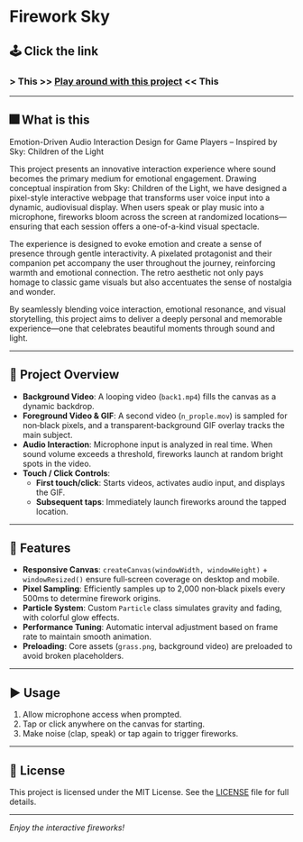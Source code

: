 
# Firework Sky

## 🕹️ Click the link
### > This >> [Play around with this project](https://peterzuo0.github.io/firework_sky/) << This
---
## 🎆 What is this
Emotion-Driven Audio Interaction Design for Game Players – Inspired by Sky: Children of the Light

This project presents an innovative interaction experience where sound becomes the primary medium for emotional engagement. Drawing conceptual inspiration from Sky: Children of the Light, we have designed a pixel-style interactive webpage that transforms user voice input into a dynamic, audiovisual display. When users speak or play music into a microphone, fireworks bloom across the screen at randomized locations—ensuring that each session offers a one-of-a-kind visual spectacle.

The experience is designed to evoke emotion and create a sense of presence through gentle interactivity. A pixelated protagonist and their companion pet accompany the user throughout the journey, reinforcing warmth and emotional connection. The retro aesthetic not only pays homage to classic game visuals but also accentuates the sense of nostalgia and wonder.

By seamlessly blending voice interaction, emotional resonance, and visual storytelling, this project aims to deliver a deeply personal and memorable experience—one that celebrates beautiful moments through sound and light.

---
## 🎯 Project Overview

- **Background Video**: A looping video (`back1.mp4`) fills the canvas as a dynamic backdrop.
- **Foreground Video & GIF**: A second video (`n_prople.mov`) is sampled for non‑black pixels, and a transparent‑background GIF overlay tracks the main subject.
- **Audio Interaction**: Microphone input is analyzed in real time. When sound volume exceeds a threshold, fireworks launch at random bright spots in the video.
- **Touch / Click Controls**:
    - **First touch/click**: Starts videos, activates audio input, and displays the GIF.
    - **Subsequent taps**: Immediately launch fireworks around the tapped location.

---

## 🚀 Features

- **Responsive Canvas**: `createCanvas(windowWidth, windowHeight)` + `windowResized()` ensure full‑screen coverage on desktop and mobile.
- **Pixel Sampling**: Efficiently samples up to 2,000 non‑black pixels every 500ms to determine firework origins.
- **Particle System**: Custom `Particle` class simulates gravity and fading, with colorful glow effects.
- **Performance Tuning**: Automatic interval adjustment based on frame rate to maintain smooth animation.
- **Preloading**: Core assets (`grass.png`, background video) are preloaded to avoid broken placeholders.

---


## ▶️ Usage

1. Allow microphone access when prompted.
2. Tap or click anywhere on the canvas for starting.
3. Make noise (clap, speak) or tap again to trigger fireworks.
---
## 📄 License

This project is licensed under the MIT License. See the [LICENSE](LICENSE) file for full details.

---

*Enjoy the interactive fireworks!*
